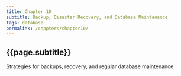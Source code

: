 ```yaml
---
title: Chapter 10
subtitle: Backup, Disaster Recovery, and Database Maintenance
tags: database
permalink: /chapters/chapter10/
---
```

## {{page.subtitle}}

Strategies for backups, recovery, and regular database maintenance.
